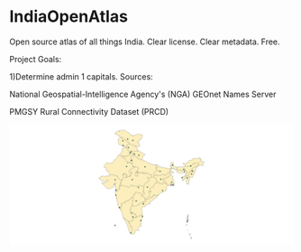 # IndiaOpenAtlas
Open source atlas of all things India. Clear license. Clear metadata. Free.

Project Goals:

1)Determine admin 1 capitals. 
Sources: 
  
  National Geospatial-Intelligence Agency's (NGA) GEOnet Names Server
  
  PMGSY Rural Connectivity Dataset (PRCD)

![](https://github.com/justinelliotmeyers/IndiaOpenAtlas/blob/main/jpeg_map_references/admin_1_capital_points.png)

